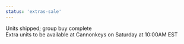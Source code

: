```yaml
---
status: 'extras-sale'
---
```

Units shipped; group buy complete  
Extra units to be available at Cannonkeys on Saturday at 10:00AM EST